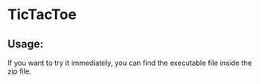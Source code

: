 # TicTacToe

## Usage:

If you want to try it immediately, you can find the executable file inside the zip file.